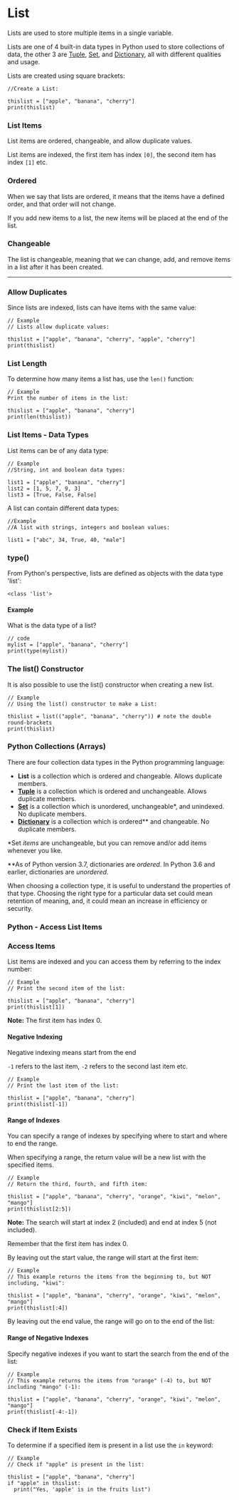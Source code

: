 # List

Lists are used to store multiple items in a single variable.

Lists are one of 4 built-in data types in Python used to store collections of data, the other 3 are [Tuple](https://www.w3schools.com/python/python\_tuples.asp), [Set](https://www.w3schools.com/python/python\_sets.asp), and [Dictionary](https://www.w3schools.com/python/python\_dictionaries.asp), all with different qualities and usage.

Lists are created using square brackets:

```
//Create a List:

thislist = ["apple", "banana", "cherry"]
print(thislist)
```

### List Items

List items are ordered, changeable, and allow duplicate values.

List items are indexed, the first item has index `[0]`, the second item has index `[1]` etc.

### Ordered

When we say that lists are ordered, it means that the items have a defined order, and that order will not change.

If you add new items to a list, the new items will be placed at the end of the list.

### Changeable

The list is changeable, meaning that we can change, add, and remove items in a list after it has been created.

***

### Allow Duplicates

Since lists are indexed, lists can have items with the same value:

```
// Example
// Lists allow duplicate values:

thislist = ["apple", "banana", "cherry", "apple", "cherry"]
print(thislist)

```

### List Length

To determine how many items a list has, use the `len()` function:

```
// Example
Print the number of items in the list:

thislist = ["apple", "banana", "cherry"]
print(len(thislist))

```

### List Items - Data Types

List items can be of any data type:

```
// Example
//String, int and boolean data types:

list1 = ["apple", "banana", "cherry"]
list2 = [1, 5, 7, 9, 3]
list3 = [True, False, False]
```

A list can contain different data types:

```
//Example
//A list with strings, integers and boolean values:

list1 = ["abc", 34, True, 40, "male"]
```

### type()

From Python's perspective, lists are defined as objects with the data type 'list':

```
<class 'list'>
```

#### Example

What is the data type of a list?

```
// code
mylist = ["apple", "banana", "cherry"]
print(type(mylist))
```

### The list() Constructor

It is also possible to use the list() constructor when creating a new list.

```
// Example
// Using the list() constructor to make a List:

thislist = list(("apple", "banana", "cherry")) # note the double round-brackets
print(thislist)
```

### Python Collections (Arrays)

There are four collection data types in the Python programming language:

* **List** is a collection which is ordered and changeable. Allows duplicate members.
* [**Tuple**](https://www.w3schools.com/python/python\_tuples.asp) is a collection which is ordered and unchangeable. Allows duplicate members.
* [**Set**](https://www.w3schools.com/python/python\_sets.asp) is a collection which is unordered, unchangeable\*, and unindexed. No duplicate members.
* [**Dictionary**](https://www.w3schools.com/python/python\_dictionaries.asp) is a collection which is ordered\*\* and changeable. No duplicate members.

\*Set _items_ are unchangeable, but you can remove and/or add items whenever you like.

\*\*As of Python version 3.7, dictionaries are _ordered_. In Python 3.6 and earlier, dictionaries are _unordered_.

When choosing a collection type, it is useful to understand the properties of that type. Choosing the right type for a particular data set could mean retention of meaning, and, it could mean an increase in efficiency or security.

### &#x20;Python - Access List Items

### Access Items

List items are indexed and you can access them by referring to the index number:

```
// Example
// Print the second item of the list:

thislist = ["apple", "banana", "cherry"]
print(thislist[1])
```

**Note:** The first item has index 0.

#### Negative Indexing

Negative indexing means start from the end

`-1` refers to the last item, `-2` refers to the second last item etc.

```
// Example
// Print the last item of the list:

thislist = ["apple", "banana", "cherry"]
print(thislist[-1])
```

#### Range of Indexes

You can specify a range of indexes by specifying where to start and where to end the range.

When specifying a range, the return value will be a new list with the specified items.

```
// Example
// Return the third, fourth, and fifth item:

thislist = ["apple", "banana", "cherry", "orange", "kiwi", "melon", "mango"]
print(thislist[2:5])
```

**Note:** The search will start at index 2 (included) and end at index 5 (not included).

Remember that the first item has index 0.

By leaving out the start value, the range will start at the first item:

```
// Example
// This example returns the items from the beginning to, but NOT including, "kiwi":

thislist = ["apple", "banana", "cherry", "orange", "kiwi", "melon", "mango"]
print(thislist[:4])
```

By leaving out the end value, the range will go on to the end of the list:

#### Range of Negative Indexes

Specify negative indexes if you want to start the search from the end of the list:

```
// Example
// This example returns the items from "orange" (-4) to, but NOT including "mango" (-1):

thislist = ["apple", "banana", "cherry", "orange", "kiwi", "melon", "mango"]
print(thislist[-4:-1])
```

### Check if Item Exists

To determine if a specified item is present in a list use the `in` keyword:

```
// Example
// Check if "apple" is present in the list:

thislist = ["apple", "banana", "cherry"]
if "apple" in thislist:
  print("Yes, 'apple' is in the fruits list")
```
